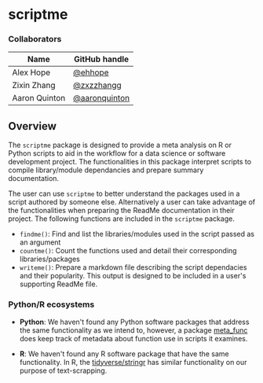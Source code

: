 # scriptme

### Collaborators
| Name | GitHub handle |
| ---- | ------ |
| Alex Hope | [@ehhope ]( https://github.com/ehhope) |
| Zixin Zhang     | [@zxzzhangg](https://github.com/zxzzhangg) |
| Aaron Quinton     | [@aaronquinton](https://github.com/aaronquinton ) |


## Overview
The `scriptme` package is designed to provide a meta analysis on R or Python scripts to aid in the workflow for a data science or software development project. The functionalities in this package interpret scripts to compile library/module dependancies and prepare summary documentation.

The user can use `scriptme` to better understand the packages used in a script authored by someone else. Alternatively a user can take advantage of the functionalities when preparing the ReadMe documentation in their project. The following functions are included in the `scriptme` package.
- `findme()`: Find and list the libraries/modules used in the script passed as an argument
- `countme()`: Count the functions used and detail their corresponding libraries/packages
- `writeme()`: Prepare a markdown file describing the script dependacies and their popularity. This output is designed to be included in a user's supporting ReadMe file.


### Python/R ecosystems

- **Python**: We haven't found any Python software packages that address the same functionality as we intend to, however, a package [meta_func](https://pypi.org/project/meta_func/) does keep track of metadata about function use in scripts it examines. 

- **R**: We haven't found any R software package that have the same functionality. In R, the [tidyverse/stringr](https://stringr.tidyverse.org/index.html) has similar functionality on our purpose of text-scrapping.
